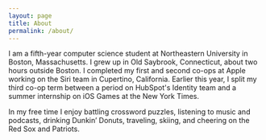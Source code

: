 ```yaml
---
layout: page
title: About
permalink: /about/
---
```


I am a fifth-year computer science student at Northeastern University in Boston, Massachusetts. I grew up in Old Saybrook, Connecticut, about two hours outside Boston. I completed my first and second co-ops at Apple working on the Siri team in Cupertino, California. Earlier this year, I split my third co-op term between a period on HubSpot's Identity team and a summer internship on iOS Games at the New York Times.

In my free time I enjoy battling crossword puzzles, listening to music and podcasts, drinking Dunkin’ Donuts, traveling, skiing, and cheering on the Red Sox and Patriots.
